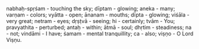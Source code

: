 nabhaḥ-spṛśam - touching the sky; dīptam - glowing; aneka - many; varṇam - colors; vyātta - open; ānanam - mouths; dīpta - glowing; viśāla - very great; netram - eyes; dṛṣṭvā - seeing; hi - certainly; tvām - You; pravyathita - perturbed; antaḥ - within; ātmā - soul; dhṛtim - steadiness; na - not; vindāmi - I have; śamam - mental tranquillity; ca - also; viṣṇo - O Lord Viṣṇu.